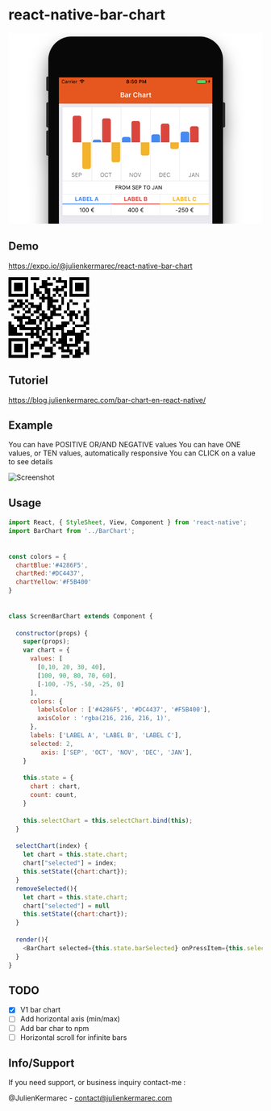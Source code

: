 # react-native-bar-chart

![Screenshot](https://raw.githubusercontent.com/julienkermarec/react-native-bar-chart/master/screenshots/small.png)

## Demo

https://expo.io/@julienkermarec/react-native-bar-chart

![Screenshot](https://raw.githubusercontent.com/julienkermarec/react-native-bar-chart/master/screenshots/expo.png)

## Tutoriel

https://blog.julienkermarec.com/bar-chart-en-react-native/

## Example

You can have POSITIVE OR/AND NEGATIVE values
You can have ONE values, or TEN values, automatically responsive
You can CLICK on a value to see details

![Screenshot](https://raw.githubusercontent.com/julienkermarec/react-native-bar-chart/master/screenshots/full.png)

## Usage
```javascript
import React, { StyleSheet, View, Component } from 'react-native';
import BarChart from '../BarChart';


const colors = {
  chartBlue:'#4286F5',
  chartRed:'#DC4437',
  chartYellow:'#F5B400'
}


class ScreenBarChart extends Component {

  constructor(props) {
    super(props);
    var chart = {
      values: [
        [0,10, 20, 30, 40],
        [100, 90, 80, 70, 60],
        [-100, -75, -50, -25, 0]
      ],
      colors: {
        labelsColor : ['#4286F5', '#DC4437', '#F5B400'],
        axisColor : 'rgba(216, 216, 216, 1)',
      },
      labels: ['LABEL A', 'LABEL B', 'LABEL C'],
      selected: 2,
    	 axis: ['SEP', 'OCT', 'NOV', 'DEC', 'JAN'],
    }

    this.state = {
      chart : chart,
      count: count,
    }

    this.selectChart = this.selectChart.bind(this);
  }

  selectChart(index) {
    let chart = this.state.chart;
    chart["selected"] = index;
    this.setState({chart:chart});
  }
  removeSelected(){
    let chart = this.state.chart;
    chart["selected"] = null
    this.setState({chart:chart});
  }

  render(){
    <BarChart selected={this.state.barSelected} onPressItem={this.selectChart} height={180} chart={chart} />
  }
}

```

## TODO
- [X] V1 bar chart
- [ ] Add horizontal axis (min/max)
- [ ] Add bar char to npm
- [ ] Horizontal scroll for infinite bars

## Info/Support

If you need support, or business inquiry contact-me :

@JulienKermarec - contact@julienkermarec.com
